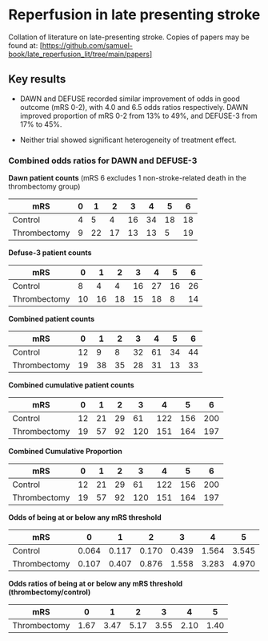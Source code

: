 # Reperfusion in late presenting stroke

Collation of literature on late-presenting stroke. Copies of papers may be found at: [https://github.com/samuel-book/late_reperfusion_lit/tree/main/papers]

## Key results

* DAWN and DEFUSE recorded similar improvement of odds in good outcome (mRS 0-2), with 4.0 and 6.5 odds ratios respectively. DAWN improved proportion of mRS 0-2 from 13% to 49%, and DEFUSE-3 from 17% to 45%. 

* Neither trial showed significant heterogeneity of treatment effect.

### Combined odds ratios for DAWN and DEFUSE-3

**Dawn patient counts** (mRS 6  excludes 1 non-stroke-related death in the thrombectomy group)

| mRS          | 0 | 1  | 2  | 3  | 4  | 5  | 6  |
|--------------|---|----|----|----|----|----|----|
| Control      | 4 | 5  | 4  | 16 | 34 | 18 | 18 |
| Thrombectomy | 9 | 22 | 17 | 13 | 13 | 5  | 19 |

**Defuse-3 patient counts**

| mRS          | 0  | 1  | 2  | 3  | 4  | 5  | 6  |
|--------------|----|----|----|----|----|----|----|
| Control      | 8  | 4  | 4  | 16 | 27 | 16 | 26 |
| Thrombectomy | 10 | 16 | 18 | 15 | 18 | 8  | 14 |

**Combined patient counts**

| mRS          | 0  | 1  | 2  | 3  | 4  | 5  | 6  |
|--------------|----|----|----|----|----|----|----|
| Control      | 12 | 9  | 8  | 32 | 61 | 34 | 44 |
| Thrombectomy | 19 | 38 | 35 | 28 | 31 | 13 | 33 |

**Combined cumulative patient counts**

| mRS          | 0  | 1  | 2  | 3   | 4   | 5   | 6   |
|--------------|----|----|----|-----|-----|-----|-----|
| Control      | 12 | 21 | 29 | 61  | 122 | 156 | 200 |
| Thrombectomy | 19 | 57 | 92 | 120 | 151 | 164 | 197 |

**Combined Cumulative Proportion**

| mRS          | 0  | 1  | 2  | 3   | 4   | 5   | 6   |
|--------------|----|----|----|-----|-----|-----|-----|
| Control      | 12 | 21 | 29 | 61  | 122 | 156 | 200 |
| Thrombectomy | 19 | 57 | 92 | 120 | 151 | 164 | 197 |

**Odds of being at or below any mRS threshold**

| mRS          | 0     | 1     | 2     | 3     | 4     | 5     |
|--------------|-------|-------|-------|-------|-------|-------|
| Control      | 0.064 | 0.117 | 0.170 | 0.439 | 1.564 | 3.545 |
| Thrombectomy | 0.107 | 0.407 | 0.876 | 1.558 | 3.283 | 4.970 |

**Odds ratios of being at or below any mRS threshold (thrombectomy/control)**

| mRS          | 0    | 1    | 2    | 3    | 4    | 5    |
|--------------|------|------|------|------|------|------|
| Thrombectomy | 1.67 | 3.47 | 5.17 | 3.55 | 2.10 | 1.40 |

